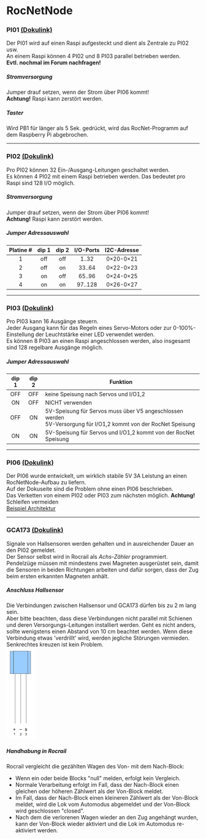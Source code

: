 # RocNetNode

### PI01 <a href="https://wiki.rocrail.net/doku.php?id=gca1-pi01-de" target="_blank">(Dokulink)</a>
Der PI01 wird auf einen Raspi aufgesteckt und dient als Zentrale zu PI02 usw.  
An einem Raspi können 4 PI02 und 8 PI03 parallel betrieben werden.  
**Evtl. nochmal im Forum nachfragen!**

##### Stromversorgung
Jumper drauf setzen, wenn der Strom über PI06 kommt!  
**Achtung!** Raspi kann zerstört werden.

##### Taster
Wird PB1 für länger als 5 Sek. gedrückt, wird das RocNet-Programm auf dem Raspberry Pi abgebrochen.

---
### PI02  <a href="https://wiki.rocrail.net/doku.php?id=gca_pi02-de" target="_blank">(Dokulink)</a>
Pro PI02 können 32 Ein-/Ausgang-Leitungen geschaltet werden.  
Es können 4 PI02 mit einem Raspi betrieben werden. Das bedeutet pro Raspi sind 128 I/O möglich.  

##### Stromversorgung
Jumper drauf setzen, wenn der Strom über PI06 kommt!  
**Achtung!** Raspi kann zerstört werden.

##### Jumper Adressauswahl
Platine # | dip 1 | dip 2 | I/O-Ports | I2C-Adresse
:-------: | :---: | :---: | :-------: | :---------:
1 | off | off | 1..32   | 0×20-0×21
2 | off | on  | 33..64  | 0×22-0×23
3 | on  | off | 65..96  | 0×24-0×25
4 | on  | on  | 97..128 | 0×26-0×27

---
### PI03 <a href="https://wiki.rocrail.net/doku.php?id=gca_pi03-de" target="_blank">(Dokulink)</a>
Pro PI03 kann 16 Ausgänge steuern.  
Jeder Ausgang kann für das Regeln eines Servo-Motors oder zur 0-100%-Einstellung der Leuchtstärke einer LED verwendet werden.   
Es können 8 PI03 an einen Raspi angeschlossen werden, also insgesamt sind 128 regelbare Ausgänge möglich.

##### Jumper Adressauswahl
dip 1 | dip 2 | Funktion
:---: | :---: | --------
OFF | OFF | keine Speisung nach Servos und I/O1,2
ON  | OFF | NICHT verwenden
OFF | ON  | 5V-Speisung für Servos muss über V5 angeschlossen werden<br>5V-Versorgung für I/O1,2 kommt von der RocNet Speisung
ON  | ON  | 5V-Speisung für Servos und I/O1,2 kommt von der RocNet Speisung

---
### PI06 <a href="https://wiki.rocrail.net/doku.php?id=gca-pi06-de" target="_blank">(Dokulink)</a>
Der PI06 wurde entwickelt, um wirklich stabile 5V 3A Leistung an einen RocNetNode-Aufbau zu liefern.  
Auf der Dokuseite sind die Problem ohne einen PI06 beschrieben.  
Das Verketten von einem PI02 oder PI03 zum nächsten möglich.
**Achtung!**  Schleifen vermeiden   
<a href="https://wiki.rocrail.net/lib/exe/detail.php?id=gca-pi06-de&media=gca:gca_raspi_overview_1.png" target="_blank">Beispiel Architektur</a>

---
### GCA173 <a href="https://wiki.rocrail.net/doku.php?id=gca173-de" target="_blank">(Dokulink)</a>
Signale von Hallsensoren werden gehalten und in ausreichender Dauer an den PI02 gemeldet.  
Der Sensor selbst wird in Rocrail als *Achs-Zähler* programmiert.  
Pendelzüge müssen mit mindestens zwei Magneten ausgerüstet sein, 
damit die Sensoren in beiden Richtungen arbeiten und dafür sorgen, dass der Zug beim ersten erkannten Magneten anhält.

##### Anschluss Hallsensor
Die Verbindungen zwischen Hallsensor und GCA173 dürfen bis zu 2 m lang sein.  
Aber bitte beachten, dass diese Verbindungen nicht parallel mit Schienen und deren Versorgungs-Leitungen installiert werden.
Geht es nicht anders, sollte wenigstens einen Abstand von 10 cm beachtet werden.
Wenn diese Verbindung etwas 'verdrillt' wird, werden jegliche Störungen vermieden.
Senkrechtes kreuzen ist kein Problem.  
![Hallsensor](../img/rocnetnode/hallsensor.jpg)

##### Handhabung in Rocrail
Rocrail vergleicht die gezählten Wagen des Von- mit dem Nach-Block:
* Wenn ein oder beide Blocks "null" melden, erfolgt kein Vergleich.
* Normale Verarbeitung erfolgt im Fall, dass der Nach-Block einen gleichen oder höheren Zählwert als der Von-Block meldet.
* Im Fall, dass der Nach-Block einen kleineren Zählwert als der Von-Block meldet, wird die Lok vom Automodus abgemeldet und der Von-Block wird geschlossen "closed".
* Nach dem die verlorenen Wagen wieder an den Zug angehängt wurden, kann der Von-Block wieder aktiviert und die Lok im Automodus re-aktiviert werden.
